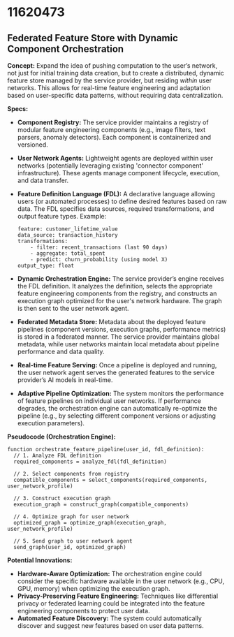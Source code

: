 # 11620473

## Federated Feature Store with Dynamic Component Orchestration

**Concept:** Expand the idea of pushing computation to the user’s network, not just for initial training data creation, but to create a distributed, dynamic feature store managed by the service provider, but residing *within* user networks. This allows for real-time feature engineering and adaptation based on user-specific data patterns, without requiring data centralization.

**Specs:**

*   **Component Registry:** The service provider maintains a registry of modular feature engineering components (e.g., image filters, text parsers, anomaly detectors). Each component is containerized and versioned.
*   **User Network Agents:** Lightweight agents are deployed within user networks (potentially leveraging existing 'connector component' infrastructure). These agents manage component lifecycle, execution, and data transfer.
*   **Feature Definition Language (FDL):** A declarative language allowing users (or automated processes) to define desired features based on raw data.  The FDL specifies data sources, required transformations, and output feature types. Example:

    ```fDL
    feature: customer_lifetime_value
    data_source: transaction_history
    transformations:
        - filter: recent_transactions (last 90 days)
        - aggregate: total_spent
        - predict: churn_probability (using model X)
    output_type: float
    ```
*   **Dynamic Orchestration Engine:**  The service provider’s engine receives the FDL definition.  It analyzes the definition, selects the appropriate feature engineering components from the registry, and constructs an execution graph optimized for the user's network hardware. The graph is then sent to the user network agent.
*   **Federated Metadata Store:** Metadata about the deployed feature pipelines (component versions, execution graphs, performance metrics) is stored in a federated manner. The service provider maintains global metadata, while user networks maintain local metadata about pipeline performance and data quality.
*   **Real-time Feature Serving:** Once a pipeline is deployed and running, the user network agent serves the generated features to the service provider’s AI models in real-time.
*   **Adaptive Pipeline Optimization:** The system monitors the performance of feature pipelines on individual user networks. If performance degrades, the orchestration engine can automatically re-optimize the pipeline (e.g., by selecting different component versions or adjusting execution parameters).

**Pseudocode (Orchestration Engine):**

```
function orchestrate_feature_pipeline(user_id, fdl_definition):
  // 1. Analyze FDL definition
  required_components = analyze_fdl(fdl_definition)

  // 2. Select components from registry
  compatible_components = select_components(required_components, user_network_profile)

  // 3. Construct execution graph
  execution_graph = construct_graph(compatible_components)

  // 4. Optimize graph for user network
  optimized_graph = optimize_graph(execution_graph, user_network_profile)

  // 5. Send graph to user network agent
  send_graph(user_id, optimized_graph)
```

**Potential Innovations:**

*   **Hardware-Aware Optimization:** The orchestration engine could consider the specific hardware available in the user network (e.g., CPU, GPU, memory) when optimizing the execution graph.
*   **Privacy-Preserving Feature Engineering:**  Techniques like differential privacy or federated learning could be integrated into the feature engineering components to protect user data.
*   **Automated Feature Discovery:** The system could automatically discover and suggest new features based on user data patterns.